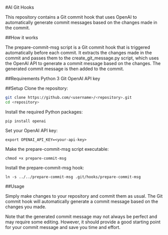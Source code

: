#AI Git Hooks

This repository contains a Git commit hook that uses OpenAI to automatically generate commit messages based on the changes made in the commit.

##How it works

The prepare-commit-msg script is a Git commit hook that is triggered automatically before each commit. It extracts the changes made in the commit and passes them to the create_git_message.py script, which uses the OpenAI API to generate a commit message based on the changes. The generated commit message is then added to the commit.

##Requirements
Python 3
Git
OpenAI API key

##Setup
Clone the repository:
```bash
git clone https://github.com/<username>/<repository>.git
cd <repository>
```

Install the required Python packages:
```
pip install openai
```
Set your OpenAI API key:
```
export OPENAI_API_KEY=<your-api-key>
```
Make the prepare-commit-msg script executable:
```
chmod +x prepare-commit-msg
```

Install the prepare-commit-msg hook:
```
ln -s ../../prepare-commit-msg .git/hooks/prepare-commit-msg
```

##Usage

Simply make changes to your repository and commit them as usual. The Git commit hook will automatically generate a commit message based on the changes you made.

Note that the generated commit message may not always be perfect and may require some editing. However, it should provide a good starting point for your commit message and save you time and effort.

